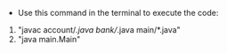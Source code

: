 * Use this command in the terminal to execute the code:
1. "javac account/*.java bank/*.java main/*.java"
2. "java main.Main"
